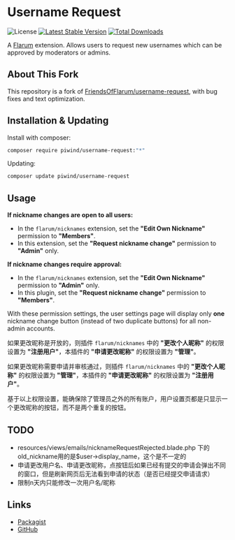 # Username Request

![License](https://img.shields.io/badge/license-MIT-blue.svg) [![Latest Stable Version](https://img.shields.io/packagist/v/piwind/username-request.svg)](https://packagist.org/packages/piwind/username-request) [![Total Downloads](https://img.shields.io/packagist/dt/piwind/username-request.svg)](https://packagist.org/packages/piwind/username-request)

A [Flarum](http://flarum.org) extension. Allows users to request new usernames which can be approved by moderators or admins.

## About This Fork

This repository is a fork of [FriendsOfFlarum/username-request](https://github.com/FriendsOfFlarum/username-request), with bug fixes and text optimization.

## Installation & Updating

Install with composer:

```sh
composer require piwind/username-request:"*"
```

Updating:

```sh
composer update piwind/username-request
```

## Usage

**If nickname changes are open to all users:**

- In the `flarum/nicknames` extension, set the **"Edit Own Nickname"** permission to **"Members"**.
- In this extension, set the **"Request nickname change"** permission to **"Admin"** only.

**If nickname changes require approval:**

- In the `flarum/nicknames` extension, set the **"Edit Own Nickname"** permission to **"Admin"** only.
- In this plugin, set the **"Request nickname change"** permission to **"Members"**.

With these permission settings, the user settings page will display only **one** nickname change button (instead of two duplicate buttons) for all non-admin accounts.

如果更改昵称是开放的，则插件 `flarum/nicknames` 中的 **"更改个人昵称"** 的权限设置为 **"注册用户"**，本插件的 **"申请更改昵称"** 的权限设置为 **"管理"**。

如果更改昵称需要申请并审核通过，则插件 `flarum/nicknames` 中的 **"更改个人昵称"** 的权限设置为 **"管理"**，本插件的 **"申请更改昵称"** 的权限设置为 **"注册用户"**。

基于以上权限设置，能确保除了管理员之外的所有账户，用户设置页都是只显示一个更改昵称的按钮，而不是两个重复的按钮。

## TODO

- resources/views/emails/nicknameRequestRejected.blade.php 下的old_nickname用的是$user->display_name，这个是不一定的
- 申请更改用户名、申请更改昵称，点按钮后如果已经有提交的申请会弹出不同的窗口，但是刷新网页后无法看到申请的状态（是否已经提交申请请求）
- 限制n天内只能修改一次用户名/昵称

## Links

- [Packagist](https://packagist.org/packages/piwind/username-request)
- [GitHub](https://github.com/piwind/username-request)


